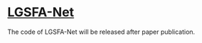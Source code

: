 # [LGSFA-Net](https://github.com/yutinyang/LGSFA-Net.)
The code of LGSFA-Net will be released after paper publication.
